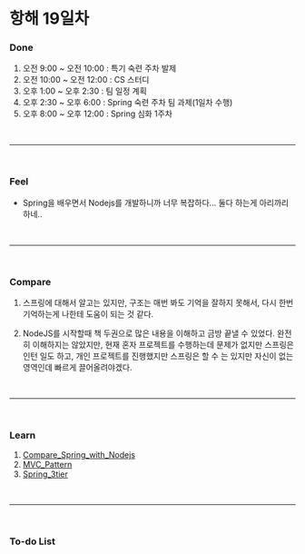 # 항해 19일차

 ### Done
 1) 오전 9:00 ~ 오전 10:00 : 특기 숙련 주차 발제
 2) 오전 10:00 ~ 오전 12:00 : CS 스터디
 3) 오후 1:00 ~ 오후 2:30 : 팀 일정 계획
 4) 오후 2:30 ~ 오후 6:00 : Spring 숙련 주차 팀 과제(1일차 수행)
 5) 오후 8:00 ~ 오후 12:00 : Spring 심화 1주차
 
<br />
<hr>
<br />

### Feel
  * Spring을 배우면서 Nodejs를 개발하니까 너무 복잡하다... 둘다 하는게 아리까리하네..
  
<br />
<hr>
<br />

### Compare
  1. 스프링에 대해서 알고는 있지만, 구조는 매번 봐도 기억을 잘하지 못해서, 다시 한번 기억하는게 나한테 도움이 되는 것 같다.

  2. NodeJS를 시작할때 책 두권으로 많은 내용을 이해하고 금방 끝낼 수 있었다. 완전히 이해하지는 않았지만, 현재 혼자 프로젝트를 수행하는데 문제가 없지만 스프링은 인턴 일도 하고, 개인 프로젝트를 진행했지만 스프링은 할 수 는 있지만 자신이 없는 영역인데 빠르게 끌어올려야겠다.

<br />
<hr>
<br />

### Learn
  1. [Compare_Spring_with_Nodejs](https://github.com/bang-star/TIL/blob/main/backend/compare_Spring_with_Nodejs.md)
  2. [MVC_Pattern](https://github.com/bang-star/TIL/blob/main/Spring/mvc_model.md)
  3. [Spring_3tier](https://github.com/bang-star/TIL/blob/main/Spring/Spring_3tier.md)

<br />
<hr>
<br />


### To-do List 


